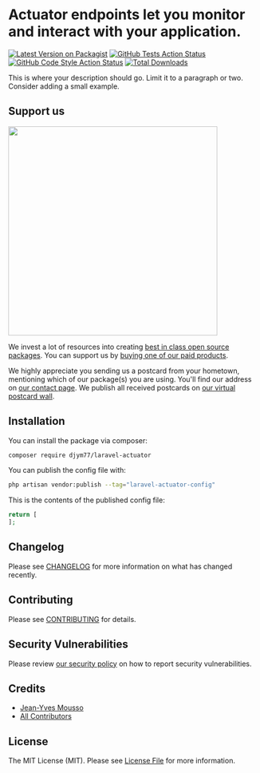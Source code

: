 # Actuator endpoints let you monitor and interact with your application.

[![Latest Version on Packagist](https://img.shields.io/packagist/v/djym77/laravel-actuator.svg?style=flat-square)](https://packagist.org/packages/djym77/laravel-actuator)
[![GitHub Tests Action Status](https://img.shields.io/github/actions/workflow/status/djym77/laravel-actuator/run-tests.yml?branch=main&label=tests&style=flat-square)](https://github.com/djym77/laravel-actuator/actions?query=workflow%3Arun-tests+branch%3Amain)
[![GitHub Code Style Action Status](https://img.shields.io/github/actions/workflow/status/djym77/laravel-actuator/fix-php-code-style-issues.yml?branch=main&label=code%20style&style=flat-square)](https://github.com/djym77/laravel-actuator/actions?query=workflow%3A"Fix+PHP+code+style+issues"+branch%3Amain)
[![Total Downloads](https://img.shields.io/packagist/dt/djym77/laravel-actuator.svg?style=flat-square)](https://packagist.org/packages/djym77/laravel-actuator)

This is where your description should go. Limit it to a paragraph or two. Consider adding a small example.

## Support us

[<img src="https://github-ads.s3.eu-central-1.amazonaws.com/laravel-actuator.jpg?t=1" width="419px" />](https://spatie.be/github-ad-click/laravel-actuator)

We invest a lot of resources into creating [best in class open source packages](https://spatie.be/open-source). You can support us by [buying one of our paid products](https://spatie.be/open-source/support-us).

We highly appreciate you sending us a postcard from your hometown, mentioning which of our package(s) you are using. You'll find our address on [our contact page](https://spatie.be/about-us). We publish all received postcards on [our virtual postcard wall](https://spatie.be/open-source/postcards).

## Installation

You can install the package via composer:

```bash
composer require djym77/laravel-actuator
```


You can publish the config file with:

```bash
php artisan vendor:publish --tag="laravel-actuator-config"
```

This is the contents of the published config file:

```php
return [
];
```

## Changelog

Please see [CHANGELOG](CHANGELOG.md) for more information on what has changed recently.

## Contributing

Please see [CONTRIBUTING](CONTRIBUTING.md) for details.

## Security Vulnerabilities

Please review [our security policy](../../security/policy) on how to report security vulnerabilities.

## Credits

- [Jean-Yves Mousso](https://github.com/djym77)
- [All Contributors](../../contributors)

## License

The MIT License (MIT). Please see [License File](LICENSE.md) for more information.
